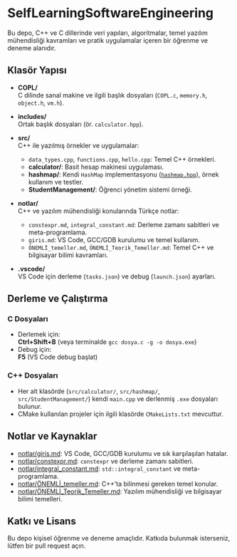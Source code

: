 # SelfLearningSoftwareEngineering

Bu depo, C++ ve C dillerinde veri yapıları, algoritmalar, temel yazılım mühendisliği kavramları ve pratik uygulamalar içeren bir öğrenme ve deneme alanıdır.

## Klasör Yapısı

- **COPL/**  
  C dilinde sanal makine ve ilgili başlık dosyaları (`COPL.c`, `memory.h`, `object.h`, `vm.h`).

- **includes/**  
  Ortak başlık dosyaları (ör. `calculator.hpp`).

- **src/**  
  C++ ile yazılmış örnekler ve uygulamalar:
  - `data_types.cpp`, `functions.cpp`, `hello.cpp`: Temel C++ örnekleri.
  - **calculator/**: Basit hesap makinesi uygulaması.
  - **hashmap/**: Kendi `HashMap` implementasyonu ([`hashmap.hpp`](src/hashmap/hashmap.hpp)), örnek kullanım ve testler.
  - **StudentManagement/**: Öğrenci yönetim sistemi örneği.

- **notlar/**  
  C++ ve yazılım mühendisliği konularında Türkçe notlar:
  - `constexpr.md`, `integral_constant.md`: Derleme zamanı sabitleri ve meta-programlama.
  - `giris.md`: VS Code, GCC/GDB kurulumu ve temel kullanım.
  - `ÖNEMLİ_temeller.md`, `ÖNEMLİ_Teorik_Temeller.md`: Temel C++ ve bilgisayar bilimi kavramları.

- **.vscode/**  
  VS Code için derleme (`tasks.json`) ve debug (`launch.json`) ayarları.

## Derleme ve Çalıştırma

### C Dosyaları

- Derlemek için:  
  **Ctrl+Shift+B** (veya terminalde `gcc dosya.c -g -o dosya.exe`)
- Debug için:  
  **F5** (VS Code debug başlat)

### C++ Dosyaları

- Her alt klasörde (`src/calculator/`, `src/hashmap/`, `src/StudentManagement/`) kendi `main.cpp` ve derlenmiş `.exe` dosyaları bulunur.
- CMake kullanılan projeler için ilgili klasörde `CMakeLists.txt` mevcuttur.

## Notlar ve Kaynaklar

- [notlar/giris.md](notlar/giris.md): VS Code, GCC/GDB kurulumu ve sık karşılaşılan hatalar.
- [notlar/constexpr.md](notlar/constexpr.md): `constexpr` ve derleme zamanı sabitleri.
- [notlar/integral_constant.md](notlar/integral_constant.md): `std::integral_constant` ve meta-programlama.
- [notlar/ÖNEMLİ_temeller.md](notlar/ÖNEMLİ_temeller.md): C++’ta bilinmesi gereken temel konular.
- [notlar/ÖNEMLİ_Teorik_Temeller.md](notlar/ÖNEMLİ_Teorik_Temeller.md): Yazılım mühendisliği ve bilgisayar bilimi temelleri.

## Katkı ve Lisans

Bu depo kişisel öğrenme ve deneme amaçlıdır. Katkıda bulunmak isterseniz, lütfen bir pull request açın.
